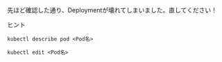 先ほど確認した通り、Deploymentが壊れてしまいました。直してください！

ヒント

```
kubectl describe pod <Pod名>
```

```
kubectl edit <Pod名>
```
